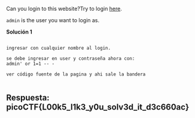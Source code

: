 
Can you login to this website?Try to login [here](http://saturn.picoctf.net:63618/).


`admin` is the user you want to login as.


**Solución 1**

```

ingresar con cualquier nombre al login.

se debe ingresar en user y contraseña ahora con: 
admin' or 1=1 -- -

ver código fuente de la pagina y ahi sale la bandera


```


## Respuesta: **picoCTF{L00k5_l1k3_y0u_solv3d_it_d3c660ac}**

